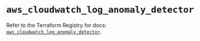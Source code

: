 # `aws_cloudwatch_log_anomaly_detector`

Refer to the Terraform Registry for docs: [`aws_cloudwatch_log_anomaly_detector`](https://registry.terraform.io/providers/hashicorp/aws/6.7.0/docs/resources/cloudwatch_log_anomaly_detector).
